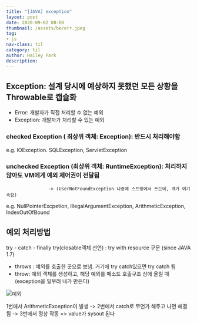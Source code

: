```yaml
---
title: "[JAVA] exception"
layout: post
date: 2020-09-02 08:00
thumbnail: /assets/be/err.jpeg
tag:
- js
nav-class: til
category: til
author: Hailey Park
description: 
---
```


## Exception: 설계 당시에 예상하지 못했던 모든 상황을 Throwable로 캡슐화

- Error: 개발자가 직접 처리할 수 없는 예외
- Exception: 개발자가 처리할 수 있는 예외

### checked Exception ( 최상위 객체: Exception): 반드시 처리해야함

e.g. IOException. SQLException, ServletException

### unchecked Exception (최상위 객체: RuntimeException): 처리하지 않아도 VM에게 예외 제어권이 전달됨

                    -> (UserNotFoundException 나중에 스프링에서 쓰는데, 걔가 여기 속함)  
e.g. NullPointerExcpetion, IllegalArgumentException, ArithmeticException, IndexOutOfBound

## 예외 처리방법

try - catch - finally
try(closable객체 선언) : try with resource 구문 (since JAVA 1.7)

- throws : 예외를 호출한 곳으로 보냄. 거기에 try catch있으면 try catch 됨
- throw: 예외 객체를 생성하고, 해당 예외를 메소드 호출구조 상에 올릴 때 (exception을 일부러 내가 만든다)
  
![예외](https://img1.daumcdn.net/thumb/R1280x0/?scode=mtistory2&fname=https%3A%2F%2Fblog.kakaocdn.net%2Fdn%2FKDZWN%2FbtqHT0Rh34b%2FfFzTP3wlubaRfBwUqkoL7K%2Fimg.png)

1번에서 ArithmeticException이 발생 -> 2번에서 catch로 무언가 해주고 나면 해결됨 -> 3번에서 정상 작동 => value가 sysout 된다
